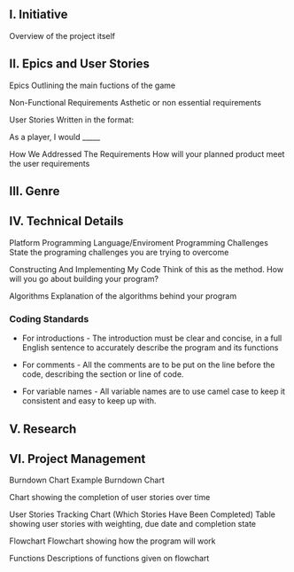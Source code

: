 ## I. Initiative
Overview of the project itself

## II. Epics and User Stories
Epics
Outlining the main fuctions of the game

Non-Functional Requirements
Asthetic or non essential requirements

User Stories
Written in the format:

As a player, I would _____

How We Addressed The Requirements
How will your planned product meet the user requirements

## III. Genre
## IV. Technical Details
Platform
Programming Language/Enviroment
Programming Challenges
State the programing challenges you are trying to overcome

Constructing And Implementing My Code
Think of this as the method. How will you go about building your program?

Algorithms
Explanation of the algorithms behind your program

### Coding Standards

- For introductions - The introduction must be clear and concise, in a full English sentence to accurately describe the program and its functions

- For comments - All the comments are to be put on the line before the code, describing the section or line of code.

- For variable names - All variable names are to use camel case to keep it consistent and easy to keep up with.

## V. Research
## VI. Project Management
Burndown Chart
Example Burndown Chart

Chart showing the completion of user stories over time

User Stories Tracking Chart (Which Stories Have Been Completed)
Table showing user stories with weighting, due date and completion state

Flowchart
Flowchart showing how the program will work

Functions
Descriptions of functions given on flowchart
